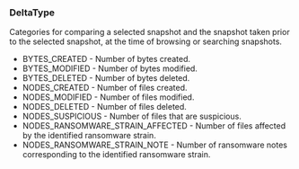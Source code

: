 ### DeltaType
Categories for comparing a selected snapshot and the snapshot taken prior
 to the selected snapshot, at the time of browsing or searching snapshots.

- BYTES_CREATED - Number of bytes created.
- BYTES_MODIFIED - Number of bytes modified.
- BYTES_DELETED - Number of bytes deleted.
- NODES_CREATED - Number of files created.
- NODES_MODIFIED - Number of files modified.
- NODES_DELETED - Number of files deleted.
- NODES_SUSPICIOUS - Number of files that are suspicious.
- NODES_RANSOMWARE_STRAIN_AFFECTED - Number of files affected by the identified ransomware strain.
- NODES_RANSOMWARE_STRAIN_NOTE - Number of ransomware notes corresponding to the identified ransomware
 strain.
